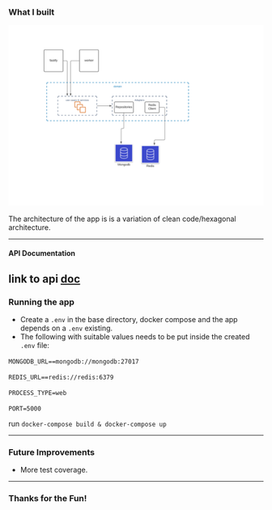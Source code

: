 ### What I built

![architecture image](./arch.png)

The architecture of the app is is a variation of clean code/hexagonal architecture.

---

#### API Documentation
link to api [doc](https://documenter.getpostman.com/view/263074/Tz5s5cty)
---


### Running the app

- Create a `.env` in the base directory, docker compose and the app depends on a `.env` existing.
- The following with suitable values needs to be put inside the created `.env` file:

`MONGODB_URL==mongodb://mongodb:27017`

`REDIS_URL==redis://redis:6379`

`PROCESS_TYPE=web`

`PORT=5000`


run `docker-compose build & docker-compose up`

---

### Future Improvements

- More test coverage.

---

### Thanks for the Fun!
